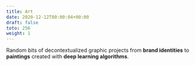 ```yaml
---
title: Art
date: 2020-12-12T00:00:04+00:00
draft: false
toto: 256
weight: 1
---
```


Random bits of decontextualized graphic projects from **brand identities** to **paintings** created with **deep learning algorithms**.

<!--more-->
